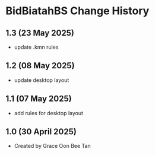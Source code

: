 BidBiatahBS Change History
====================
1.3 (23 May 2025)
----------------
* update .kmn rules

1.2 (08 May 2025)
----------------
* update desktop layout

1.1 (07 May 2025)
----------------
* add rules for desktop layout

1.0 (30 April 2025)
----------------
* Created by Grace Oon Bee Tan
